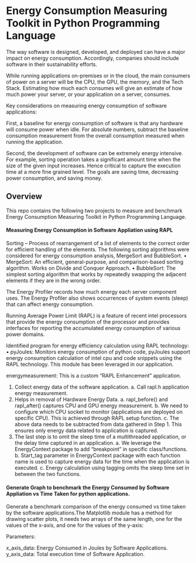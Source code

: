 # Energy Consumption Measuring Toolkit in Python Programming Language

The way software is designed, developed, and deployed can have a major impact on energy consumption. Accordingly, companies should include software in their sustainability efforts.
 
While running applications on-premises or in the cloud, the main consumers of power on a server will be the CPU, the GPU, the memory, and the Tech Stack. Estimating how much each consumes will give an estimate of how much power your server, or your application on a server, consumes.

Key considerations on measuring energy consumption of software applications:

First, a baseline for energy consumption of software is that any hardware will consume power when idle. For absolute numbers, subtract the baseline consumption measurement from the overall consumption measured when running the application.
 
Second, the development of software can be extremely energy intensive. For example, sorting operation takes a significant amount time when the size of the given input increases. Hence critical to capture the execution time at a more fine grained level. The goals are saving time, decreasing power consumption, and saving money.


## Overview

This repo contains the following two projects to measure and benchmark Energy Consumption Measuring Toolkit in Python Programming Language.

#### Measuring Energy Consumption in Software Appliation using RAPL

Sorting – Process of rearrangement of a list of elements to the correct order for efficient handling of the elements.
The following sorting algorithms were considered for energy consumption analysis, MergeSort and BubbleSort.
•	MergeSort: An efficient, general-purpose, and comparison-based sorting algorithm. Works on Divide and Conquer Approach.
•	BubbleSort: The simplest sorting algorithm that works by repeatedly swapping the adjacent elements if they are in the wrong order. 

The Energy Profiler records how much energy each server component uses. The Energy Profiler also shows occurrences of system events (sleep) that can affect energy consumption.

Running Average Power Limit (RAPL) is a feature of recent intel processors that provide the energy consumption of the processor and provides interfaces for reporting the accumulated energy consumption of various power domains.

Identified program for energy efficiency calculation using RAPL technology:
•	pyJoules: Monitors energy consumption of python code, pyJoules support energy consumption calculation of intel cpu and code snippets using the RAPL technology. This module has been leveraged in our application.

energymeasurement: This is a custom “RAPL Enhancement” application.

1.	Collect energy data of the software application.
    a.	Call rapl.h application energy measurement.
2.	Helps in removal of Hardware Energy Data.
    a.	rapl_before() and rapl_after() captures CPU and GPU energy measurement. 
    b.	We need to configure which CPU socket to monitor (applications are deployed on specific CPU). This is achieved through RAPL setup function. 
    c.	The above data needs to be subtracted from data gathered in Step 1. This ensures only energy data related to application is captured. 
3.	The last step is to omit the sleep time of a multithreaded application, or the delay time captured in an application.
    a.	We leverage the EnergyContext package to add “breakpoint” in specific class/functions.
    b.	Start_tag parameter in EnergyContext package with each function name is used to capture energy data for the time when the application is executed.
    c.	Energy calculation using tagging omits the sleep time set in between the two functions. 


#### Generate Graph to benchmark the Energy Consumed by Software Appliation vs Time Taken for python applications.

Generate a benchmark comparison of the energy consumed vs time taken by the software applications.The Matplotlib module has a method for drawing scatter plots, it needs two arrays of the same length, one for the values of the x-axis, and one for the values of the y-axis:

Parameters:

x_axis_data: Energy Consumed in Joules by Software Applications.
y_axis_data: Total execution time of Software Application.